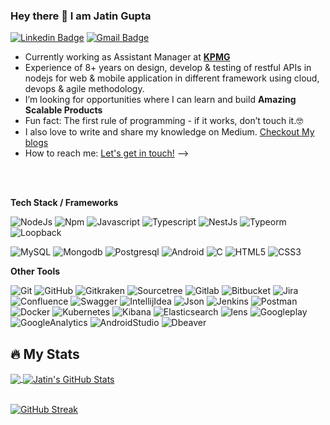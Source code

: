 ### Hey there 👋  I am Jatin Gupta
[![Linkedin Badge](https://img.shields.io/badge/-JatinGupta-blue?style=flat-square&logo=Linkedin&logoColor=white&link=https://www.linkedin.com/in/jatingupt/)](https://www.linkedin.com/in/jatingupt/)
[![Gmail Badge](https://img.shields.io/badge/-Jatin.gupt4@gmail.com-c14438?style=flat-square&logo=Gmail&logoColor=white&link=mailto:jatin.gupt4@gmail.com)](mailto:vbhogayata@gmail.com) 


- Currently working as Assistant Manager at **<a href="https://kpmg.com/in/en.html">KPMG</a>**
- Experience of 8+ years on design, develop & testing of restful APIs in nodejs for web & mobile application in different framework using cloud, devops & agile methodology.
- I’m looking for opportunities where I can learn and build **Amazing Scalable Products**
- Fun fact: The first rule of programming - if it works, don’t touch it.🤓
- I also love to write and share my knowledge on Medium. <a href="https://medium.com/@jatingupt4">Checkout My blogs</a>
- How to reach me: [Let's get in touch!][linkedin] -->

<br>
<br>

**Tech Stack / Frameworks**

![NodeJs](https://img.shields.io/badge/-NodeJs-000000?style=flat&logo=nodedotjs)
![Npm](https://img.shields.io/badge/-Npm-000000?style=flat&logo=npm&logoColor=#CB3837)
![Javascript](https://img.shields.io/badge/-Javascript-000000?style=flat&logo=javascript)
![Typescript](https://img.shields.io/badge/-Typescript-000000?style=flat&logo=typescript)
![NestJs](https://img.shields.io/badge/-NestJs-000000?style=flat&logo=nestjs&logoColor=#E0234E)
![Typeorm](https://img.shields.io/badge/-Typeorm-000000?style=flat&logo=typeorm)
![Loopback](https://img.shields.io/badge/-Loopback-000000?style=flat&logo=loopback&logoColor=#3F5DFF)

![MySQL](https://img.shields.io/badge/-MySQL-000000?style=flat&logo=MySQL)
![Mongodb](https://img.shields.io/badge/-Mongodb-000000?style=flat&logo=mongodb)
![Postgresql](https://img.shields.io/badge/-Postgresql-000000?style=flat&logo=postgresql)
![Android](https://img.shields.io/badge/-Android-000000?style=flat&logo=android)
![C](https://img.shields.io/badge/-C-000000?style=flat&logo=c)
![HTML5](https://img.shields.io/badge/-HTML5-000000?style=flat&logo=HTML5)
![CSS3](https://img.shields.io/badge/-CSS3-000000?style=flat&logo=CSS3)


**Other Tools**

![Git](https://img.shields.io/badge/-Git-000000?style=flat&logo=git&logoColor=F05032)
![GitHub](https://img.shields.io/badge/-GitHub-000000?style=flat&logo=github&logoColor=FFFFFF)
![Gitkraken](https://img.shields.io/badge/-Gitkraken-000000?style=flat&logo=gitkraken&logoColor=#179287)
![Sourcetree](https://img.shields.io/badge/-Sourcetree-000000?style=flat&logo=sourcetree&logoColor=#0052CC)
![Gitlab](https://img.shields.io/badge/-Gitlab-000000?style=flat&logo=gitlab&logoColor=#FC6D26)
![Bitbucket](https://img.shields.io/badge/-Bitbucket-000000?style=flat&logo=bitbucket&logoColor=0052CC)
![Jira](https://img.shields.io/badge/-Jira-000000?style=flat&logo=jira&logoColor=0052CC)
![Confluence](https://img.shields.io/badge/-Confluence-000000?style=flat&logo=confluence&logoColor=0052CC)
![Swagger](https://img.shields.io/badge/-Swagger-000000?style=flat&logo=swagger&logoColor=#85EA2D)
![IntellijIdea](https://img.shields.io/badge/-IntellijIdea-000000?style=flat&logo=intellijidea&logoColor=#FC6D26)
![Json](https://img.shields.io/badge/-Json-000000?style=flat&logo=json&logoColor=#FC6D26)
![Jenkins](https://img.shields.io/badge/-Jenkins-000000?style=flat&logo=jenkins )
![Postman](https://img.shields.io/badge/-Postman-000000?style=flat&logo=postman&logoColor=#FF6C37)
![Docker](https://img.shields.io/badge/-Docker-000000?style=flat&logo=docker&logoColor=#2496ED)
![Kubernetes](https://img.shields.io/badge/-Kubernetes-000000?style=flat&logo=kubernetes&logoColor=#326CE5)
![Kibana](https://img.shields.io/badge/-Kibana-000000?style=flat&logo=kibana&logoColor=#005571)
![Elasticsearch](https://img.shields.io/badge/-Elasticsearch-000000?style=flat&logo=elasticsearch&logoColor=#005571)
![lens](https://img.shields.io/badge/-Lens-000000?style=flat&logo=lens&logoColor=#3D90CE)
![Googleplay](https://img.shields.io/badge/-Googleplay-000000?style=flat&logo=googleplay&logoColor=#414141)
![GoogleAnalytics](https://img.shields.io/badge/-GoogleAnalytics-000000?style=flat&logo=googleanalytics&logoColor=##E37400)
![AndroidStudio](https://img.shields.io/badge/-AndroidStudio-000000?style=flat&logo=androidstudio&logoColor=##E37400)
![Dbeaver](https://img.shields.io/badge/-Dbeaver-000000?style=flat&logo=dbeaver&logoColor=#382923)





## 🔥 My Stats
<div>
<a href="https://github.com/JatinGupta-Tech/JatinGupta-Tech">
<img align="center" src="https://github-readme-stats.vercel.app/api/top-langs/?username=JatinGupta-Tech&title_color=ffffff&text_color=c9cacc&icon_color=2bbc8a&bg_color=151515&langs_count=5" />
</a>
<a href="https://github.com/JatinGupta-Tech/JatinGupta-Tech">
  <img align="center" src="https://github-readme-stats.vercel.app/api?username=JatinGupta-Tech&show_icons=true&line_height=27&count_private=true&title_color=ffffff&text_color=c9cacc&icon_color=2bbc8a&bg_color=151515" alt="Jatin's GitHub Stats" />
</a>
</div>
&nbsp;

[![GitHub Streak](https://github-readme-streak-stats.herokuapp.com?user=JatinGupta-Tech&theme=dark&date_format=M%20j%5B%2C%20Y%5D)](https://git.io/streak-stats)

<!--[website]: -->
[linkedin]: https://www.linkedin.com/in/jatingupt

